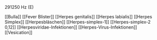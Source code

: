 291250 Hz (E)

[[Bulla]]
[[Fever Blister]]
[[Herpes genitalis]]
[[Herpes labialis]]
[[Herpes Simplex]]
[[Herpesbläschen]]
[[Herpes-simplex-1]]
[[Herpes-simplex-2 0,12]]
[[Herpesviridae-Infektionen]]
[[Herpes-Virus-Infektionen]]
[[Vesication]]